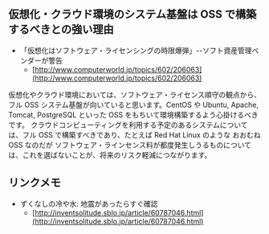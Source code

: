 ## 仮想化・クラウド環境のシステム基盤は OSS で構築するべきとの強い理由


* 「仮想化はソフトウェア・ライセンシングの時限爆弾」--ソフト資産管理ベンダーが警告
  * [http://www.computerworld.jp/topics/602/206063](http://www.computerworld.jp/topics/602/206063)

仮想化やクラウド環境においては、ソフトウェア・ライセンス順守の観点から、フル OSS システム基盤が向いていると思います。CentOS や Ubuntu, Apache, Tomcat, PostgreSQL といった OSS をもちいて環境構築するよう心掛けるべきです。
クラウドコンピューティングを利用する予定のあるシステムについては、フル OSS で構築すべきであり、たとえば Red Hat Linux のような おおむね OSS なのだが ソフトウェア・ラインセンス料が都度発生しうるものについては、これを選ばないことが、将来のリスク軽減につながります。


## リンクメモ


* ずくなしの冷や水: 地震があったらすぐ確認
  * [http://inventsolitude.sblo.jp/article/60787046.html](http://inventsolitude.sblo.jp/article/60787046.html)


